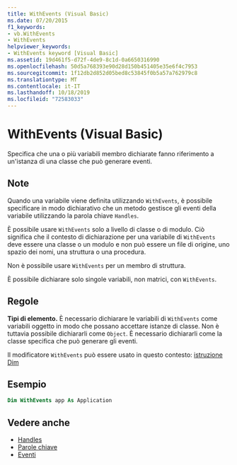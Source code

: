 ```yaml
---
title: WithEvents (Visual Basic)
ms.date: 07/20/2015
f1_keywords:
- vb.WithEvents
- WithEvents
helpviewer_keywords:
- WithEvents keyword [Visual Basic]
ms.assetid: 19d461f5-d72f-4de9-8c1d-0a6650316990
ms.openlocfilehash: 50d5a768393e90d28d150b451405e35e6f4c7953
ms.sourcegitcommit: 1f12db2d852d05bed8c53845f0b5a57a762979c8
ms.translationtype: MT
ms.contentlocale: it-IT
ms.lasthandoff: 10/18/2019
ms.locfileid: "72583033"
---
```

# <a name="withevents-visual-basic"></a>WithEvents (Visual Basic)
Specifica che una o più variabili membro dichiarate fanno riferimento a un'istanza di una classe che può generare eventi.

## <a name="remarks"></a>Note

Quando una variabile viene definita utilizzando `WithEvents`, è possibile specificare in modo dichiarativo che un metodo gestisce gli eventi della variabile utilizzando la parola chiave `Handles`.

È possibile usare `WithEvents` solo a livello di classe o di modulo. Ciò significa che il contesto di dichiarazione per una variabile di `WithEvents` deve essere una classe o un modulo e non può essere un file di origine, uno spazio dei nomi, una struttura o una procedura.

Non è possibile usare `WithEvents` per un membro di struttura.

È possibile dichiarare solo singole variabili, non matrici, con `WithEvents`.

## <a name="rules"></a>Regole

**Tipi di elemento.** È necessario dichiarare le variabili di `WithEvents` come variabili oggetto in modo che possano accettare istanze di classe. Non è tuttavia possibile dichiararli come `Object`. È necessario dichiararli come la classe specifica che può generare gli eventi.

Il modificatore `WithEvents` può essere usato in questo contesto: [istruzione Dim](../../../visual-basic/language-reference/statements/dim-statement.md)

## <a name="example"></a>Esempio

```vb
Dim WithEvents app As Application
```

## <a name="see-also"></a>Vedere anche

- [Handles](../../../visual-basic/language-reference/statements/handles-clause.md)
- [Parole chiave](../../../visual-basic/language-reference/keywords/index.md)
- [Eventi](../../../visual-basic/programming-guide/language-features/events/index.md)
